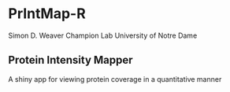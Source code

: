# PrIntMap-R
Simon D. Weaver
Champion Lab
University of Notre Dame

## Protein Intensity Mapper
A shiny app for viewing protein coverage in a quantitative manner
